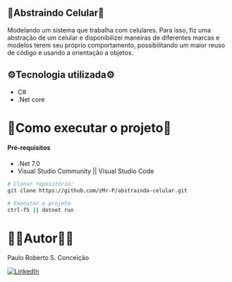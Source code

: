 ## 📳Abstraindo Celular📳

Modelando um sistema que trabalha com celulares. Para isso, fiz uma abstração de um celular e disponibilizei maneiras de diferentes marcas e modelos terem seu próprio comportamento, possibilitando um maior reuso de código e usando a orientação a objetos.

## ⚙️Tecnologia utilizada⚙️

- C# 
- .Net core

# 📒Como executar o projeto📒

#### Pré-requisitos
- .Net 7.0
- Visual Studio Community || Visual Studio Code

```bash
# Clonar repositório:
git clone https://github.com/zMr-P/abstraindo-celular.git

# Executar o projeto
ctrl-f5 || dotnet run 
```

# 🧑‍🔬Autor🧑‍🔬

Paulo Roberto S. Conceição

[![LinkedIn](https://img.shields.io/badge/LinkedIn-0077B5?style=for-the-badge&logo=linkedin&logoColor=white)](https://www.linkedin.com/in/zzmr-p)
